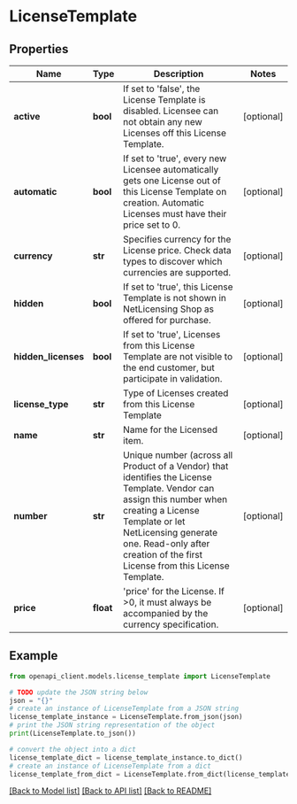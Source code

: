 # LicenseTemplate


## Properties

Name | Type | Description | Notes
------------ | ------------- | ------------- | -------------
**active** | **bool** | If set to &#39;false&#39;, the License Template is disabled. Licensee can not obtain any new Licenses off this License Template. | [optional] 
**automatic** | **bool** | If set to &#39;true&#39;, every new Licensee automatically gets one License out of this License Template on creation. Automatic Licenses must have their price set to 0. | [optional] 
**currency** | **str** | Specifies currency for the License price. Check data types to discover which currencies are supported. | [optional] 
**hidden** | **bool** | If set to &#39;true&#39;, this License Template is not shown in NetLicensing Shop as offered for purchase. | [optional] 
**hidden_licenses** | **bool** | If set to &#39;true&#39;, Licenses from this License Template are not visible to the end customer, but participate in validation. | [optional] 
**license_type** | **str** | Type of Licenses created from this License Template | [optional] 
**name** | **str** | Name for the Licensed item. | [optional] 
**number** | **str** | Unique number (across all Product of a Vendor) that identifies the License Template. Vendor can assign this number when creating a License Template or let NetLicensing generate one. Read-only after creation of the first License from this License Template. | [optional] 
**price** | **float** | &#39;price&#39; for the License. If &gt;0, it must always be accompanied by the currency specification. | [optional] 

## Example

```python
from openapi_client.models.license_template import LicenseTemplate

# TODO update the JSON string below
json = "{}"
# create an instance of LicenseTemplate from a JSON string
license_template_instance = LicenseTemplate.from_json(json)
# print the JSON string representation of the object
print(LicenseTemplate.to_json())

# convert the object into a dict
license_template_dict = license_template_instance.to_dict()
# create an instance of LicenseTemplate from a dict
license_template_from_dict = LicenseTemplate.from_dict(license_template_dict)
```
[[Back to Model list]](../README.md#documentation-for-models) [[Back to API list]](../README.md#documentation-for-api-endpoints) [[Back to README]](../README.md)


